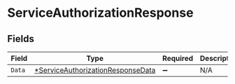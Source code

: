 # ServiceAuthorizationResponse


## Fields

| Field                                                                                        | Type                                                                                         | Required                                                                                     | Description                                                                                  |
| -------------------------------------------------------------------------------------------- | -------------------------------------------------------------------------------------------- | -------------------------------------------------------------------------------------------- | -------------------------------------------------------------------------------------------- |
| `Data`                                                                                       | [*ServiceAuthorizationResponseData](../../models/shared/serviceauthorizationresponsedata.md) | :heavy_minus_sign:                                                                           | N/A                                                                                          |